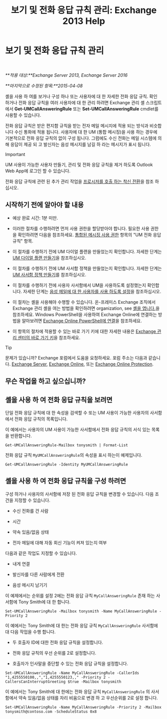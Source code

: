 ﻿---
title: '보기 및 전화 응답 규칙 관리: Exchange 2013 Help'
TOCTitle: 보기 및 전화 응답 규칙 관리
ms:assetid: de6d9fa1-7878-49a9-bddb-e3317d94f4d8
ms:mtpsurl: https://technet.microsoft.com/ko-kr/library/Dn140251(v=EXCHG.150)
ms:contentKeyID: 54651803
ms.date: 05/22/2018
mtps_version: v=EXCHG.150
ms.translationtype: MT
---

# 보기 및 전화 응답 규칙 관리

 

_**적용 대상:**Exchange Server 2013, Exchange Server 2016_

_**마지막으로 수정된 항목:**2015-04-08_

셸을 사용 하 여를 보거나 구성 하나 또는 사용자에 대 한 자세한 전화 응답 규칙. 확인 하거나 전화 응답 규칙을 여러 사용자에 대 한 관리 하려면 Exchange 관리 셸 스크립트에서 **Get-UMCallAnsweringRule** 또는 **Set-UMCallAnsweringRule** cmdlet를 사용할 수 있습니다.

전화 응답 규칙은 받은 편지함 규칙을 받는 전자 메일 메시지에 적용 되는 방식과 비슷합니다 수신 통화에 적용 됩니다. 사용자에 대 한 UM (통합 메시징)을 사용 하는 경우에 기본적으로 전화 응답 규칙의 없이 구성 됩니다. 그럼에도 수신 전화는 메일 시스템에 의해 응답이 제공 되 고 발신자는 음성 메시지를 남길 하 라는 메시지가 표시 됩니다.


> [!IMPORTANT]
> UM 사용이 가능한 사용자 만들기, 관리 및 전화 응답 규칙을 제거 하도록 Outlook Web App에 로그인 할 수 있습니다.



전화 응답 규칙에 관련 된 추가 관리 작업을 [프로시저를 호출 하는 착신 전환](forwarding-calls-procedures-exchange-2013-help.md)을 참조 하십시오.

## 시작하기 전에 알아야 할 내용

  - 예상 완료 시간: 1분 미만.

  - 이러한 절차를 수행하려면 먼저 사용 권한을 할당받아야 합니다. 필요한 사용 권한을 확인하려면 다음을 참조하세요. [통합된 메시징 사용 권한](unified-messaging-permissions-exchange-2013-help.md) 항목의 "UM 전화 응답 규칙" 항목.

  - 이 절차를 수행하기 전에 UM 다이얼 플랜을 만들었는지 확인합니다. 자세한 단계는 [UM 다이얼 플랜 만들기](create-a-um-dial-plan-exchange-2013-help.md)을 참조하십시오.

  - 이 절차를 수행하기 전에 UM 사서함 정책을 만들었는지 확인합니다. 자세한 단계는 [UM 사서함 정책 만들기](create-a-um-mailbox-policy-exchange-2013-help.md)를 참조하십시오.

  - 이 절차를 수행하기 전에 사용자 사서함에서 UM을 사용하도록 설정했는지 확인합니다. 자세한 단계는 [음성 메일에 대 한 사용자를 사용 하도록 설정](enable-a-user-for-voice-mail-exchange-2013-help.md)을 참조하십시오.

  - 이 절차는 셸을 사용해야 수행할 수 있습니다. 온-프레미스 Exchange 조직에서 Exchange 관리 셸을 여는 방법을 확인하려면 organization, see [셸을 엽니다.](https://technet.microsoft.com/ko-kr/library/dd638134\(v=exchg.150\))을 참조하세요. Windows PowerShell을 사용하여 Exchange Online에 연결하는 방법을 알아보려면 [Exchange Online PowerShell에 연결](https://go.microsoft.com/fwlink/p/?linkid=396554)을 참조하세요.

  - 이 항목의 절차에 적용할 수 있는 바로 가기 키에 대한 자세한 내용은 [Exchange 관리 센터의 바로 가기 키](keyboard-shortcuts-in-the-exchange-admin-center-exchange-online-protection-help.md)을 참조하세요.


> [!TIP]
> 문제가 있습니까? Exchange 포럼에서 도움을 요청하세요. 포럼 주소는 다음과 같습니다. <A href="https://go.microsoft.com/fwlink/p/?linkid=60612">Exchange Server</A>, <A href="https://go.microsoft.com/fwlink/p/?linkid=267542">Exchange Online</A>, 또는 <A href="https://go.microsoft.com/fwlink/p/?linkid=285351">Exchange Online Protection</A>.



## 무슨 작업을 하고 싶으십니까?

## 셸을 사용 하 여 전화 응답 규칙을 보려면

단일 전화 응답 규칙에 대 한 속성을 검색할 수 또는 UM 사용이 가능한 사용자의 사서함에서 전화 응답 규칙의 목록입니다.

이 예에서는 사용자의 UM 사용이 가능한 사서함에서 전화 응답 규칙의 서식 있는 목록을 반환합니다.

    Get-UMCallAnsweringRule-Mailbox tonysmith | Format-List

전화 응답 규칙 `MyUMCallAnsweringRule`의 속성을 표시 하는이 예제입니다.

    Get-UMCallAnsweringRule -Identity MyUMCallAnsweringRule

## 셸을 사용 하 여 전화 응답 규칙을 구성 하려면

구성 하거나 사용자의 사서함에 저장 된 전화 응답 규칙을 변경할 수 있습니다. 다음 조건을 지정할 수 있습니다.

  - 수신 전화를 건 사람

  - 시간

  - 약속 있음/없음 상태

  - 전자 메일에 대해 자동 회신 기능이 켜져 있는지 여부

다음과 같은 작업도 지정할 수 있습니다.

  - 내게 연결

  - 발신자를 다른 사람에게 전환

  - 음성 메시지 남기기

이 예제에서는 순위를 설정 2에는 전화 응답 규칙 `MyCallAnsweringRule` 존재 하는 사서함에 Tony Smith에 대 한 합니다.

    Set-UMCallAnsweringRule -Mailbox tonysmith -Name MyCallAnsweringRule -Priority 2

이 예에서는 Tony Smith에 대 한는 전화 응답 규칙 `MyCallAnsweringRule` 사서함에 대 다음 작업을 수행 합니다.

  - 두 호출자 ID에 대한 전화 응답 규칙을 설정합니다.

  - 전화 응답 규칙의 우선 순위를 2로 설정합니다.

  - 호출자가 인사말을 중단할 수 있는 전화 응답 규칙을 설정합니다.

<!-- end list -->

    Set-UMCallAnsweringRule -Name MyCallAnsweringRule -CallerIds "1,4255550100,,","1,4255550123,," -Priority 2 -CallersCanInterruptGreeting $true -Mailbox tonysmith

이 예에서는 Tony Smith에 대 한에는 전화 응답 규칙 `MyCallAnsweringRule` 의 사서함에서 약속 있음/없음 상태를 자리 비움으로 변경 하 고 우선순위를 2로 설정 합니다.

    Set-UMCallAnsweringRule -Name MyCallAnsweringRule -Priority 2 -Mailbox tonysmith@contoso.com -ScheduleStatus 0x8

